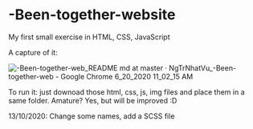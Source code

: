 # -Been-together-website
My first small exercise in HTML, CSS, JavaScript

A capture of it:


![-Been-together-web_README md at master · NgTrNhatVu_-Been-together-web - Google Chrome 6_20_2020 11_02_15 AM](https://user-images.githubusercontent.com/61381778/85190738-911be200-b2e5-11ea-82ca-d912c997ca87.png)

To run it: just downoad those html, css, js, img files and place them in a same folder. Amature? Yes, but will be improved :D

13/10/2020: Change some names, add a SCSS file
